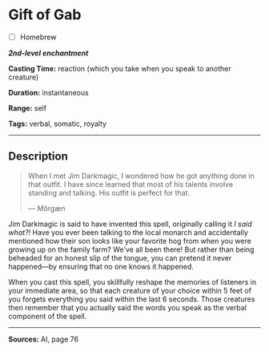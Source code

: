 # Gift of Gab

- [ ] Homebrew

***2nd-level enchantment***

**Casting Time:** reaction (which you take when you speak to another creature)

**Duration:** instantaneous

**Range:** self

**Tags:** verbal, somatic, royalty

---

## Description
> When I met Jim Darkmagic, I wondered how he got anything done in that outfit.
> I have since learned that most of his talents involve standing and talking.
> His outfit is perfect for that.
> 
> &mdash; Môrgæn

Jim Darkmagic is said to have invented this spell, originally calling it *I said what?!* Have you ever been talking to the local monarch and accidentally mentioned how their son looks like your favorite hog from when you were growing up on the family farm? We've all been there! But rather than being beheaded for an honest slip of the tongue, you can pretend it never happened&mdash;by ensuring that no one knows it happened.

When you cast this spell, you skillfully reshape the memories of listeners in your immediate area, so that each creature of your choice within 5 feet of you forgets everything you said within the last 6 seconds.
Those creatures then remember that you actually said the words you speak as the verbal component of the spell.

---

**Sources:** AI, page 76
